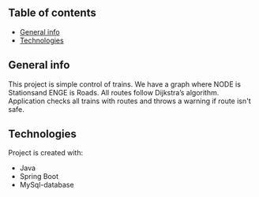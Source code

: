 ## Table of contents
* [General info](#general-info)
* [Technologies](#technologies)


## General info
This project is simple control of trains. We have a graph where NODE is Stationsand ENGE is Roads.
All routes follow Dijkstra’s algorithm.
Application checks all trains with routes and throws a warning if route  isn't safe.

## Technologies
Project is created with:
* Java
* Spring Boot
* MySql-database
